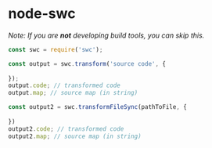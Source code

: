 # node-swc

*Note: If you are **not** developing build tools, you can skip this.*

```js
const swc = require('swc');

const output = swc.transform('source code', {
    
});
output.code; // transformed code
output.map; // source map (in string)

const output2 = swc.transformFileSync(pathToFile, {
    
})
output2.code; // transformed code
output2.map; // source map (in string)

```